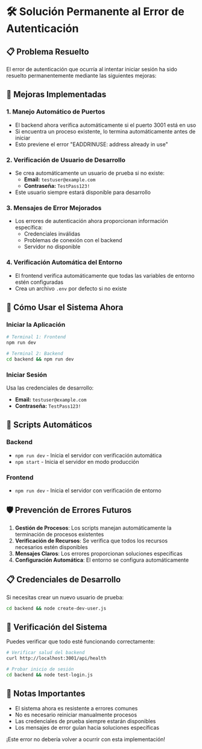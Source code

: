# 🛠️ Solución Permanente al Error de Autenticación

## 📋 Problema Resuelto

El error de autenticación que ocurría al intentar iniciar sesión ha sido resuelto permanentemente mediante las siguientes mejoras:

## 🔧 Mejoras Implementadas

### 1. Manejo Automático de Puertos
- El backend ahora verifica automáticamente si el puerto 3001 está en uso
- Si encuentra un proceso existente, lo termina automáticamente antes de iniciar
- Esto previene el error "EADDRINUSE: address already in use"

### 2. Verificación de Usuario de Desarrollo
- Se crea automáticamente un usuario de prueba si no existe:
  - **Email:** `testuser@example.com`
  - **Contraseña:** `TestPass123!`
- Este usuario siempre estará disponible para desarrollo

### 3. Mensajes de Error Mejorados
- Los errores de autenticación ahora proporcionan información específica:
  - Credenciales inválidas
  - Problemas de conexión con el backend
  - Servidor no disponible

### 4. Verificación Automática del Entorno
- El frontend verifica automáticamente que todas las variables de entorno estén configuradas
- Crea un archivo `.env` por defecto si no existe

## 🚀 Cómo Usar el Sistema Ahora

### Iniciar la Aplicación
```bash
# Terminal 1: Frontend
npm run dev

# Terminal 2: Backend
cd backend && npm run dev
```

### Iniciar Sesión
Usa las credenciales de desarrollo:
- **Email:** `testuser@example.com`
- **Contraseña:** `TestPass123!`

## 🔄 Scripts Automáticos

### Backend
- `npm run dev` - Inicia el servidor con verificación automática
- `npm start` - Inicia el servidor en modo producción

### Frontend
- `npm run dev` - Inicia el servidor con verificación de entorno

## 🛡️ Prevención de Errores Futuros

1. **Gestión de Procesos**: Los scripts manejan automáticamente la terminación de procesos existentes
2. **Verificación de Recursos**: Se verifica que todos los recursos necesarios estén disponibles
3. **Mensajes Claros**: Los errores proporcionan soluciones específicas
4. **Configuración Automática**: El entorno se configura automáticamente

## 📋 Credenciales de Desarrollo

Si necesitas crear un nuevo usuario de prueba:
```bash
cd backend && node create-dev-user.js
```

## 🧪 Verificación del Sistema

Puedes verificar que todo esté funcionando correctamente:
```bash
# Verificar salud del backend
curl http://localhost:3001/api/health

# Probar inicio de sesión
cd backend && node test-login.js
```

## 📝 Notas Importantes

- El sistema ahora es resistente a errores comunes
- No es necesario reiniciar manualmente procesos
- Las credenciales de prueba siempre estarán disponibles
- Los mensajes de error guían hacia soluciones específicas

¡Este error no debería volver a ocurrir con esta implementación!